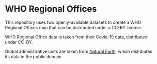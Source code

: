 # WHO Regional Offices 

This repository uses two openly-available datasets to create a WHO Regional Offices map that can be distributed under a CC-BY license. 

WHO Regional Office data is taken from their [Covid-19 data](https://data.who.int/dashboards/covid19/data), distributed under CC-BY.

Global administrative units are taken from [Natural Earth](https://www.naturalearthdata.com/about/terms-of-use/), which distributes its data in the public domain.
